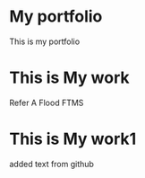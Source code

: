# My portfolio

This is my portfolio

# This is My work

Refer A Flood
FTMS

# This is My work1

added text from github
